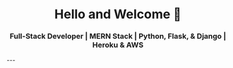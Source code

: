 <h1 align="center"> Hello and Welcome 👋 </h1>
<h3 align="center"> Full-Stack Developer | MERN Stack | Python, Flask, & Django | Heroku & AWS   </h3>
---
